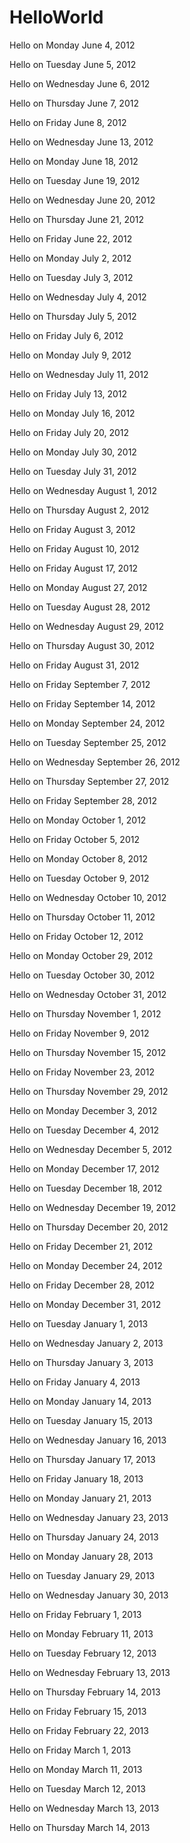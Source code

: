 HelloWorld
==========
Hello on Monday June  4, 2012

Hello on Tuesday June  5, 2012

Hello on Wednesday June  6, 2012

Hello on Thursday June  7, 2012

Hello on Friday June  8, 2012

Hello on Wednesday June 13, 2012

Hello on Monday June 18, 2012

Hello on Tuesday June 19, 2012

Hello on Wednesday June 20, 2012

Hello on Thursday June 21, 2012

Hello on Friday June 22, 2012

Hello on Monday July  2, 2012

Hello on Tuesday July  3, 2012

Hello on Wednesday July  4, 2012

Hello on Thursday July  5, 2012

Hello on Friday July  6, 2012

Hello on Monday July  9, 2012

Hello on Wednesday July 11, 2012

Hello on Friday July 13, 2012

Hello on Monday July 16, 2012

Hello on Friday July 20, 2012

Hello on Monday July 30, 2012

Hello on Tuesday July 31, 2012

Hello on Wednesday August  1, 2012

Hello on Thursday August  2, 2012

Hello on Friday August  3, 2012

Hello on Friday August 10, 2012

Hello on Friday August 17, 2012

Hello on Monday August 27, 2012

Hello on Tuesday August 28, 2012

Hello on Wednesday August 29, 2012

Hello on Thursday August 30, 2012

Hello on Friday August 31, 2012

Hello on Friday September  7, 2012

Hello on Friday September 14, 2012

Hello on Monday September 24, 2012

Hello on Tuesday September 25, 2012

Hello on Wednesday September 26, 2012

Hello on Thursday September 27, 2012

Hello on Friday September 28, 2012

Hello on Monday October  1, 2012

Hello on Friday October  5, 2012

Hello on Monday October  8, 2012

Hello on Tuesday October  9, 2012

Hello on Wednesday October 10, 2012

Hello on Thursday October 11, 2012

Hello on Friday October 12, 2012

Hello on Monday October 29, 2012

Hello on Tuesday October 30, 2012

Hello on Wednesday October 31, 2012

Hello on Thursday November  1, 2012

Hello on Friday November  9, 2012

Hello on Thursday November 15, 2012

Hello on Friday November 23, 2012

Hello on Thursday November 29, 2012

Hello on Monday December  3, 2012

Hello on Tuesday December  4, 2012

Hello on Wednesday December  5, 2012

Hello on Monday December 17, 2012

Hello on Tuesday December 18, 2012

Hello on Wednesday December 19, 2012

Hello on Thursday December 20, 2012

Hello on Friday December 21, 2012

Hello on Monday December 24, 2012

Hello on Friday December 28, 2012

Hello on Monday December 31, 2012

Hello on Tuesday January  1, 2013

Hello on Wednesday January  2, 2013

Hello on Thursday January  3, 2013

Hello on Friday January  4, 2013

Hello on Monday January 14, 2013

Hello on Tuesday January 15, 2013

Hello on Wednesday January 16, 2013

Hello on Thursday January 17, 2013

Hello on Friday January 18, 2013

Hello on Monday January 21, 2013

Hello on Wednesday January 23, 2013

Hello on Thursday January 24, 2013

Hello on Monday January 28, 2013

Hello on Tuesday January 29, 2013

Hello on Wednesday January 30, 2013

Hello on Friday February  1, 2013

Hello on Monday February 11, 2013

Hello on Tuesday February 12, 2013

Hello on Wednesday February 13, 2013

Hello on Thursday February 14, 2013

Hello on Friday February 15, 2013

Hello on Friday February 22, 2013

Hello on Friday March  1, 2013

Hello on Monday March 11, 2013

Hello on Tuesday March 12, 2013

Hello on Wednesday March 13, 2013

Hello on Thursday March 14, 2013
